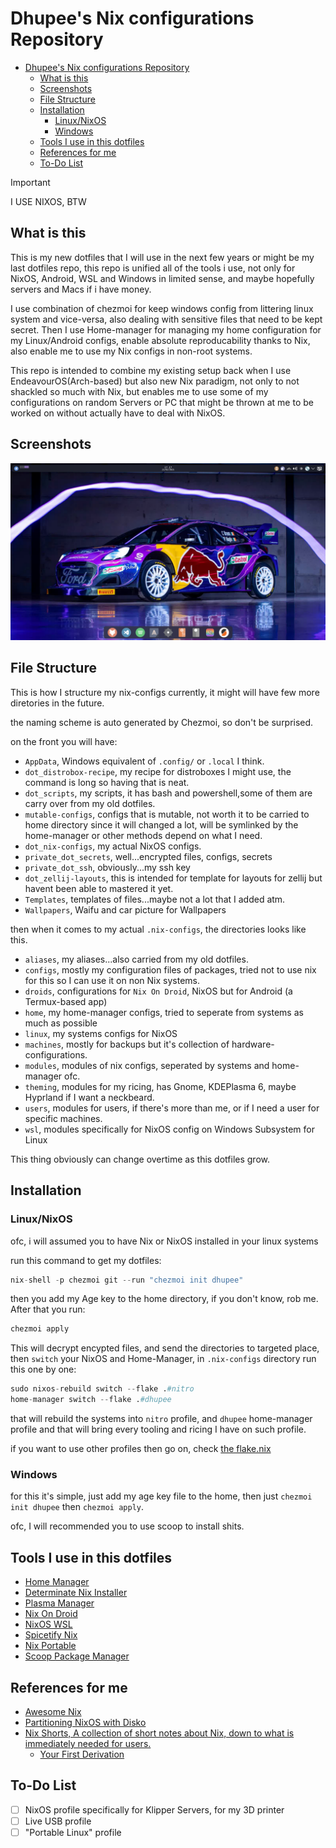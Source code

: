 # Dhupee's Nix configurations Repository

<!--toc:start-->
- [Dhupee's Nix configurations Repository](#dhupees-nix-configurations-repository)
  - [What is this](#what-is-this)
  - [Screenshots](#screenshots)
  - [File Structure](#file-structure)
  - [Installation](#installation)
    - [Linux/NixOS](#linuxnixos)
    - [Windows](#windows)
  - [Tools I use in this dotfiles](#tools-i-use-in-this-dotfiles)
  - [References for me](#references-for-me)
  - [To-Do List](#to-do-list)
<!--toc:end-->

> [!IMPORTANT]
> I USE NIXOS, BTW

## What is this

This is my new dotfiles that I will use in the next few years or might be my last dotfiles repo, this repo is unified all of the tools i use, not only for NixOS, Android, WSL and Windows in limited sense, and maybe hopefully servers and Macs if i have money.

I use combination of chezmoi for keep windows config from littering linux system and vice-versa, also dealing with sensitive files that need to be kept secret. Then I use Home-manager for managing my home configuration for my Linux/Android configs, enable absolute reproducability thanks to Nix, also enable me to use my Nix configs in non-root systems.

This repo is intended to combine my existing setup back when I use EndeavourOS(Arch-based) but also new Nix paradigm, not only to not shackled so much with Nix, but enables me to use some of my configurations on random Servers or PC that might be thrown at me to be worked on without actually have to deal with NixOS.

## Screenshots

![Laptop's Desktop Rice](./img/Screenshot_20250323_171708.png)

## File Structure

This is how I structure my nix-configs currently, it might will have few more diretories in the future.

the naming scheme is auto generated by Chezmoi, so don't be surprised.

on the front you will have:

- `AppData`, Windows equivalent of `.config/` or `.local` I think.
- `dot_distrobox-recipe`, my recipe for distroboxes I might use, the command is long so having that is neat.
- `dot_scripts`, my scripts, it has bash and powershell,some of them are carry over from my old dotfiles.
- `mutable-configs`, configs that is mutable, not worth it to be carried to home directory since it will changed a lot, will be symlinked by the home-manager or other methods depend on what I need.
- `dot_nix-configs`, my actual NixOS configs.
- `private_dot_secrets`, well...encrypted files, configs, secrets
- `private_dot_ssh`, obviously...my ssh key
- `dot_zellij-layouts`, this is intended for template for layouts for zellij but havent been able to mastered it yet.
- `Templates`, templates of files...maybe not a lot that I added atm.
- `Wallpapers`, Waifu and car picture for Wallpapers

then when it comes to my actual `.nix-configs`, the directories looks like this.

- `aliases`, my aliases...also carried from my old dotfiles.
- `configs`, mostly my configuration files of packages, tried not to use nix for this so I can use it on non Nix systems.
- `droids`, configurations for `Nix On Droid`, NixOS but for Android (a Termux-based app)
- `home`, my home-manager configs, tried to seperate from systems as much as possible
- `linux`, my systems configs for NixOS
- `machines`, mostly for backups but it's collection of hardware-configurations.
- `modules`, modules of nix configs, seperated by systems and home-manager ofc.
- `theming`, modules for my ricing, has Gnome, KDEPlasma 6, maybe Hyprland if I want a neckbeard.
- `users`, modules for users, if there's more than me, or if I need a user for specific machines.
- `wsl`, modules specifically for NixOS config on Windows Subsystem for Linux

This thing obviously can change overtime as this dotfiles grow.

## Installation

### Linux/NixOS

ofc, i will assumed you to have Nix or NixOS installed in your linux systems

run this command to get my dotfiles:

```nix
nix-shell -p chezmoi git --run "chezmoi init dhupee"
```

then you add my Age key to the home directory, if you don't know, rob me. After that you run:

```nix
chezmoi apply
```

This will decrypt encypted files, and send the directories to targeted place, then `switch` your NixOS and Home-Manager, in `.nix-configs` directory run this one by one:

```nix
sudo nixos-rebuild switch --flake .#nitro
home-manager switch --flake .#dhupee
```

that will rebuild the systems into `nitro` profile, and `dhupee` home-manager profile and that will bring every tooling and ricing I have on such profile.

if you want to use other profiles then go on, check [the flake.nix](./dot_nix-configs/flake.nix)

### Windows

for this it's simple, just add my age key file to the home, then just `chezmoi init dhupee` then `chezmoi apply`.

ofc, I will recommended you to use scoop to install shits.

## Tools I use in this dotfiles

- [Home Manager](https://github.com/nix-community/home-manager)
- [Determinate Nix Installer](https://github.com/DeterminateSystems/nix-installer)
- [Plasma Manager](https://github.com/nix-community/plasma-manager)
- [Nix On Droid](https://github.com/nix-community/nix-on-droid)
- [NixOS WSL](https://github.com/nix-community/NixOS-WSL)
- [Spicetify Nix](https://github.com/Gerg-L/spicetify-nix)
- [Nix Portable](https://github.com/DavHau/nix-portable)
- [Scoop Package Manager](https://scoop.sh/)

## References for me

- [Awesome Nix](https://github.com/nix-community/awesome-nix)
- [Partitioning NixOS with Disko](https://jefftp.com/nixos-disko/)
- [Nix Shorts, A collection of short notes about Nix, down to what is immediately needed for users.](https://github.com/justinwoo/nix-shorts)
  - [Your First Derivation](https://github.com/justinwoo/nix-shorts/blob/master/posts/your-first-derivation.md)

## To-Do List

- [ ] NixOS profile specifically for Klipper Servers, for my 3D printer
- [ ] Live USB profile
- [ ] "Portable Linux" profile
